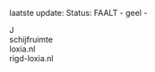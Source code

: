 laatste update: 
Status: FAALT - geel - 
<div class="service Y">J</div><div class="service R">schijfruimte</div><div class="service G">loxia.nl</div><div class="service G">rigd-loxia.nl</div>